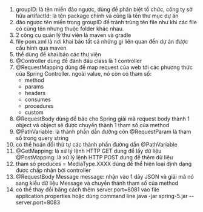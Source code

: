 1. groupID: là tên miền đảo ngược, dùng để phân biệt tổ chức, công ty sở hữu
    artifactId: là tên package chính và cũng là tên thư mục dự án
2. đảo ngược tên miền trong groupID để tránh trùng tên file như khi các file có cùng tên nhưng thuộc folder khác nhau.
3. 2 công cụ quản lý thư viện là maven và gradle
4.  file pom.xml là nơi khai báo tất cả những gì liên quan đến dự án được cấu hính qua maven
5. thể <dependency> dùng để khai báo các thư viện
6. @Controller dùng để đánh dấu class là 1 controller
7. @RequestMapping dùng để map request của web tới các phương thức của Spring       Controller. 
    ngoài value, nó còn có tham số:
    - method 
    - params
    - headers
    - consumes
    - procedures
    - custom
8. @RequestBody dùng để báo cho Spring giải mã request body thành 1 object và object sẽ được chuyền thành 1 tham số của method 
9. @PathVariable: là thành phần dẫn đường còn @RequestParam là tham số trong query string 
10. có thể hoán đổi thứ tự các thành phần đường dẫn @PathVariable 
11. @GetMapping: là xử lý lệnh HTTP GET dung để lấy dữ liệu
    @PostMapping: là xử lý lệnh HTTP POST dung để thêm dữ liệu
12. tham số produces = MediaType.XXXX  dúng để thể hiện loại định dạng được chấp nhận bởi controller
13. @RequestBody Message message: nhận vào 1 dãy JSON và giải mã nó sang kiểu dữ liệu Message và chuyền thánh tham số của method
14. có thể thay đổi băng cách thêm server.port=8081 vào file application.properties
hoặc dùng command line java -jar spring-5.jar --server.port=8083
